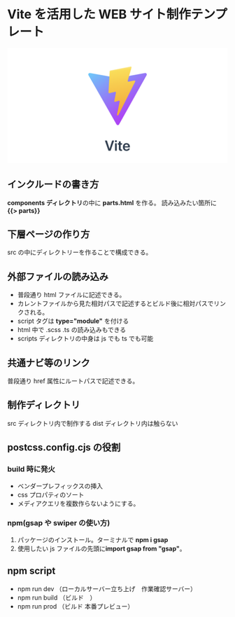 # Vite を活用した WEB サイト制作テンプレート

![viteロゴ](./src/images/vite.png)

## インクルードの書き方

**components ディレクトリ**の中に **parts.html** を作る。
読み込みたい箇所に **{{> parts}}**

## 下層ページの作り方

src の中にディレクトリーを作ることで構成できる。

## 外部ファイルの読み込み

- 普段通り html ファイルに記述できる。
- カレントファイルから見た相対パスで記述するとビルド後に相対パスでリンクされる。
- script タグは **type="module"** を付ける
- html 中で .scss .ts の読み込みもできる
- scripts ディレクトリの中身は js でも ts でも可能

## 共通ナビ等のリンク

普段通り href 属性にルートパスで記述できる。

## 制作ディレクトリ

src ディレクトリ内で制作する
dist ディレクトリ内は触らない

## postcss.config.cjs の役割

### build 時に発火

- ベンダープレフィックスの挿入
- css プロパティのソート
- メディアクエリを複数作らないようにする。

### npm(gsap や swiper の使い方)

1. パッケージのインストール。ターミナルで **npm i gsap**
2. 使用したい js ファイルの先頭に**import gsap from "gsap"**。

## npm script

- npm run dev （ローカルサーバー立ち上げ　作業確認サーバー）
- npm run build （ビルド　）
- npm run prod （ビルド 本番プレビュー）
